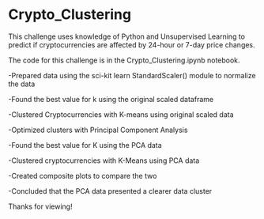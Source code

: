 # Crypto_Clustering

This challenge uses knowledge of Python and Unsupervised Learning to predict if cryptocurrencies are affected by 24-hour or 7-day price changes. 

The code for this challenge is in the Crypto_Clustering.ipynb notebook.

-Prepared data using the sci-kit learn StandardScaler() module to normalize the data

-Found the best value for k using the original scaled dataframe

-Clustered Cryptocurrencies with K-means using original scaled data

-Optimized clusters with Principal Component Analysis

-Found the best value for K using the PCA data

-Clustered cryptocurrencies with K-Means using PCA data

-Created composite plots to compare the two

-Concluded that the PCA data presented a clearer data cluster


Thanks for viewing!

